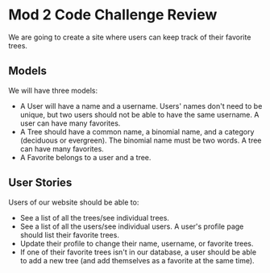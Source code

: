 # Mod 2 Code Challenge Review

We are going to create a site where users can keep track of their favorite trees.

## Models 

We will have three models:

- A User will have a name and a username. Users' names don't need to be unique, but two users should not be able to have the same username. A user can have many favorites.
- A Tree should have a common name, a binomial name, and a category (deciduous or evergreen). The binomial name must be two words. A tree can have many favorites.
- A Favorite belongs to a user and a tree.

## User Stories 

Users of our website should be able to:

- See a list of all the trees/see individual trees.
- See a list of all the users/see individual users. A user's profile page should list their favorite trees.
- Update their profile to change their name, username, or favorite trees.
- If one of their favorite trees isn't in our database, a user should be able to add a new tree (and add themselves as a favorite at the same time).